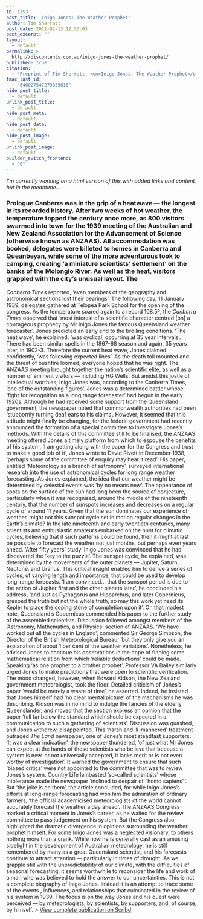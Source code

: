 ```yaml
---
ID: 1153
post_title: 'Inigo Jones: The Weather Prophet'
author: Tim Sherratt
post_date: 2011-02-13 12:53:03
post_excerpt: ""
layout:
  - default
permalink: >
  http://discontents.com.au/inigo-jones-the-weather-prophet/
published: true
citation:
  - 'Preprint of Tim Sherratt, <em>Inigo Jones: The Weather Prophet</em>, <em>Metarch</em> no. 16, Commonwealth Bureau of Meteorology, 2007.'
tmac_last_id:
  - "640027547279855616"
hide_post_title:
  - default
unlink_post_title:
  - default
hide_post_meta:
  - default
hide_post_date:
  - default
hide_post_image:
  - default
unlink_post_image:
  - default
builder_switch_frontend:
  - "0"
---
```

*I'm currently working on a html version of this with added links and content, but in the meantime...* 
### Prologue Canberra was in the grip of a heatwave — the longest in its recorded history. After two weeks of hot weather, the temperature topped the century once more, as 800 visitors swarmed into town for the 1939 meeting of the Australian and New Zealand Association for the Advancement of Science (otherwise known as ANZAAS). All accommodation was booked; delegates were billeted to homes in Canberra and Queanbeyan, while some of the more adventurous took to camping, creating ‘a miniature scientists’ settlement’ on the banks of the Molonglo River. As well as the heat, visitors grappled with the city’s unusual layout. The 

*Canberra Times* reported, ‘even members of the geography and astronomical sections lost their bearings’. The following day, 11 January 1939, delegates gathered at Telopea Park School for the opening of the congress. As the temperature soared again to a record 108.5º, the *Canberra Times* observed that ‘most interest of a scientific character centred [on] a courageous prophecy by Mr Inigo Jones the famous Queensland weather forecaster’. Jones predicted an early end to the broiling conditions. ‘The heat wave’, he explained, ‘was cyclical, occurring at 35 year intervals’. There had been similar spells in the 1867-68 season and again, 35 years later, in 1902-3. Therefore the current heat wave, Jones claimed confidently, ‘was following expected lines’. As the death toll mounted and the threat of bushfire loomed, everyone hoped that he was right. The ANZAAS meeting brought together the nation’s scientific elite, as well as a number of eminent visitors — including HG Wells. But amidst this jostle of intellectual worthies, Inigo Jones was, according to the Canberra Times, ‘one of the outstanding figures’. Jones was a determined battler whose ‘fight for recognition as a long range forecaster’ had begun in the early 1920s. Although he had received some support from the Queensland government, the newspaper noted that commonwealth authorities had been ‘stubbornly turning deaf ears to his claims’. However, it seemed that this attitude might finally be changing, for the federal government had recently announced the formation of a special committee to investigate Jones’s methods. With the details of this committee still to be finalised, the ANZAAS meeting offered Jones a timely platform from which to espouse the benefits of his system. ‘I am getting along with the paper for the Congress and trust to make a good job of it’, Jones wrote to David Rivett in December 1938, ‘perhaps some of the committee of enquiry may hear it read’. His paper, entitled ‘Meteorology as a branch of astronomy’, surveyed international research into the use of astronomical cycles for long range weather forecasting. As Jones explained, the idea that our weather might be determined by celestial events was ‘by no means new’. The appearance of spots on the surface of the sun had long been the source of conjecture, particularly when it was recognised, around the middle of the nineteenth century, that the number of sunspots increases and decreases on a regular cycle of around 11 years. Given that the sun dominates our experience of weather, might not this sunspot cycle set in motion regular changes in the Earth’s climate? In the late nineteenth and early twentieth centuries, many scientists and enthusiastic amateurs embarked on the hunt for climatic cycles, believing that if such patterns could be found, then it might at last be possible to forecast the weather not just months, but perhaps even years ahead. ‘After fifty years’ study’ Inigo Jones was convinced that he had discovered the ‘key to the puzzle’. The sunspot cycle, he explained, was determined by the movements of the outer planets — Jupiter, Saturn, Neptune, and Uranus. This critical insight enabled him to derive a series of cycles, of varying length and importance, that could be used to develop long-range forecasts. ‘I am convinced... that the sunspot period is due to the action of Jupiter first and the other planets later’, he concluded his address, ‘and just as Pythagorus and Hipparchus, and later Copernicus, grasped the truth but not the whole truth, so may this work yet need its Kepler to place the coping stone of completion upon it’. On that modest note, Queensland’s Copernicus commended his paper to the further study of the assembled scientists. Discussion followed amongst members of the ‘Astronomy, Mathematics, and Physics’ section of ANZAAS. ‘We have worked out all the cycles in England’, commented Sir George Simpson, the Director of the British Meteorological Bureau, ‘but they only give you an explanation of about 1 per cent of the weather variations’. Nonetheless, he advised Jones to continue his observations in the hope of finding some mathematical relation from which ‘reliable deductions’ could be made. Speaking ‘as one prophet to a brother prophet’, Professor VA Bailey similarly urged Jones to make predictions that were open to scientific verification. The mood changed, however, when Edward Kidson, the New Zealand government meteorologist, took the floor. Detailed criticism of Jones’s paper ‘would be merely a waste of time’, he asserted. Indeed, he insisted that Jones himself had ‘no clear mental picture’ of the mechanisms he was describing. Kidson was in no mind to indulge the fancies of the elderly Queenslander, and moved that the section express an opinion that the paper ‘fell far below the standard which should be expected in a communication to such a gathering of scientists’. Discussion was quashed, and Jones withdrew, disappointed. This ‘harsh and ill-mannered’ treatment outraged *The Land* newspaper, one of Jones’s most steadfast supporters. ‘It was a clear indication’, the newspaper thundered, ‘of just what Mr Jones can expect at the hands of those scientists who believe that because a system is new, or not universally accepted, it lacks merit or is not even worthy of investigation’. It warned the government to ensure that such ‘biased critics’ were not appointed to the committee that was to review Jones’s system. Country Life lambasted ‘so-called scientists’ whose intolerance made the newspaper ‘inclined to despair of “homo sapiens”’. But ‘the joke is on them’, the article concluded, for while Inigo Jones’s efforts at long-range forecasting had won him the admiration of ordinary farmers, ‘the official academicised meteorologists of the world cannot accurately forecast the weather a day ahead’. The ANZAAS Congress marked a critical moment in Jones’s career, as he waited for the review committee to pass judgement on his system. But the Congress also highlighted the dramatic divergence in opinions surrounding the weather prophet himself. For some Inigo Jones was a neglected visionary, to others nothing more than a crank. While now he is generally cast as an amusing sidelight in the development of Australian meteorology, he is still remembered by many as a great Queensland scientist, and his forecasts continue to attract attention — particularly in times of drought. As we grapple still with the unpredictability of our climate, with the difficulties of seasonal forecasting, it seems worthwhile to reconsider the life and work of a man who was believed to hold the answer to our uncertainties. This is not a complete biography of Inigo Jones. Instead it is an attempt to trace some of the events , influences, and relationships that culminated in the review of his system in 1939. The focus is on the way Jones and his quest were perceived — by meteorologists, by scientists, by supporters, and, of course, by himself. > [View complete publication on Scribd][1]

 [1]: http://www.scribd.com/full/48717640?access_key=key-czu9yl6jisag5kf79im